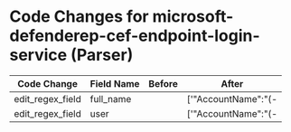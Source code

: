 # Code Changes for microsoft-defenderep-cef-endpoint-login-service (Parser)

| Code Change | Field Name | Before | After |
|-------------|------------|--------|-------|
| edit_regex_field | full_name |  | ['"AccountName":"(-|NA|({full_name}[^"\s]+\s[^"]+)|({user}[\w\.\-\!\#\^\~]{1,40}\$?))"', 'exa_json_path=$..AccountName,exa_regex=(-|NA|({full_name}[^"\s]+\s[^"]+)|({user}[\w\.\-\!\#\^\~]{1,40}\$?))', 'exa_json_path=$.AccountName,exa_regex=(-|NA|({full_name}[^"\s]+\s[^"]+)|({user}[\w\.\-\!\#\^\~]{1,40}\$?))'] |
| edit_regex_field | user |  | ['"AccountName":"(-|NA|({full_name}[^"\s]+\s[^"]+)|({user}[\w\.\-\!\#\^\~]{1,40}\$?))"', 'exa_json_path=$..AccountName,exa_regex=(-|NA|({full_name}[^"\s]+\s[^"]+)|({user}[\w\.\-\!\#\^\~]{1,40}\$?))', 'exa_json_path=$.AccountName,exa_regex=(-|NA|({full_name}[^"\s]+\s[^"]+)|({user}[\w\.\-\!\#\^\~]{1,40}\$?))'] |
